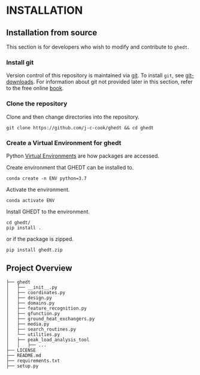 # INSTALLATION

## Installation from source

This section is for developers who wish to modify and contribute to `ghedt`.

### Install git

Version control of this repository is maintained via [git][#git]. To install 
`git`, see [git-downloads][#git-downloads]. For information about git not 
provided later in this section, refer to the free online [book][#git-book].

### Clone the repository

Clone and then change directories into the repository.
```angular2html
git clone https://github.com/j-c-cook/ghedt && cd ghedt
```

### Create a Virtual Environment for ghedt

Python [Virtual Environments][#VirtualEnvironments] are how packages are 
accessed. 

Create environment that GHEDT can be installed to. 
```angular2html
conda create -n ENV python=3.7
```
Activate the environment. 
```angular2html
conda activate ENV
```
Install GHEDT to the environment.
```angular2html
cd ghedt/
pip install .
```
or if the package is zipped. 
```angular2html
pip install ghedt.zip
```

## Project Overview

```angular2html
├── ghedt
│   ├── __init__.py 
│   ├── coordinates.py
│   ├── design.py
│   ├── domains.py
│   ├── feature_recognition.py
│   ├── gfunction.py
│   ├── ground_heat_exchangers.py
│   ├── media.py
│   ├── search_routines.py
│   └── utilities.py
│   ├── peak_load_analysis_tool
│   │   ├── ...
├── LICENSE
├── README.md
├── requirements.txt
├── setup.py
```

[#git]: https://en.wikipedia.org/wiki/Git
[#git-downloads]: https://git-scm.com/downloads
[#git-book]: https://git-scm.com/book/en/v2
[#VirtualEnvironments]: https://packaging.python.org/en/latest/guides/installing-using-pip-and-virtual-environments/
[#pyg-branch]: https://github.com/j-c-cook/pygfunction/tree/ghedt
